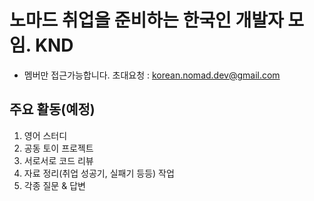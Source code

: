 # 노마드 취업을 준비하는 한국인 개발자 모임. KND

* 멤버만 접근가능합니다. 초대요청 : korean.nomad.dev@gmail.com
  
## 주요 활동(예정)

1. 영어 스터디
2. 공동 토이 프로젝트
3. 서로서로 코드 리뷰
4. 자료 정리(취업 성공기, 실패기 등등) 작업
5. 각종 질문 & 답변
